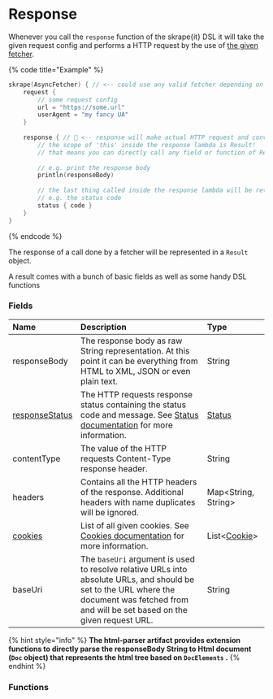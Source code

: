 # Response

Whenever you call the `response` function of the skrape{it} DSL it will take the given request config and performs a HTTP request by the use of [the given fetcher](../fetchers/).

{% code title="Example" %}
```kotlin
skrape(AsyncFetcher) { // <-- could use any valid fetcher depending on your use-case
    request {
        // some request config
        url = "https://some.url"
        userAgent = "my fancy UA"
    }
    
    response { // 🍉 <-- response will make actual HTTP request and convert its response to a Result object 
        // the scope of 'this' inside the response lambda is Result!
        // that means you can directly call any field or function of Result here.
        
        // e.g. print the response body
        println(responseBody)
        
        // the last thing called inside the response lambda will be returned
        // e.g. the status code
        status { code }
    }
}
```
{% endcode %}

The response of a call done by a fetcher will be represented in a `Result` object.

A result comes with a bunch of basic fields as well as some handy DSL functions 

### Fields

| Name | Description | Type |
| :--- | :--- | :--- |
| responseBody | The response body as raw String representation. At this point it can be everything from HTML to XML, JSON or even plain text. | String |
| [responseStatus](status.md) | The HTTP requests response status containing the status code and message. See [Status documentation](status.md) for more information. | [Status](status.md) |
| contentType | The value of the HTTP requests Content-Type response header. | String |
| headers | Contains all the HTTP headers of the response. Additional headers with name duplicates will be ignored. | Map&lt;String, String&gt; |
| [cookies](cookies.md) | List of all given cookies. See [Cookies documentation](cookies.md) for more information. | List&lt;[Cookie](cookies.md)&gt; |
| baseUri | The `baseUri` argument is used to resolve relative URLs into absolute URLs, and should be set to the URL where the document was fetched from and will be set based on the given request URL. | String |

{% hint style="info" %}
**The html-parser artifact provides extension functions to directly parse the responseBody String to Html document \(`Doc` object\) that represents the html tree based on `DocElements` .**
{% endhint %}

### Functions



